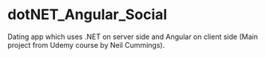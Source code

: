 # dotNET_Angular_Social
Dating app which uses .NET on server side and Angular on client side (Main project from Udemy course by Neil Cummings).
